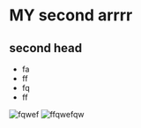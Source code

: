 # MY second arrrr
## second head 
- fa
- ff
- fq
- ff

![fqwef](avatar.jpg)
![ffqwefqw](avatar2.jpg)